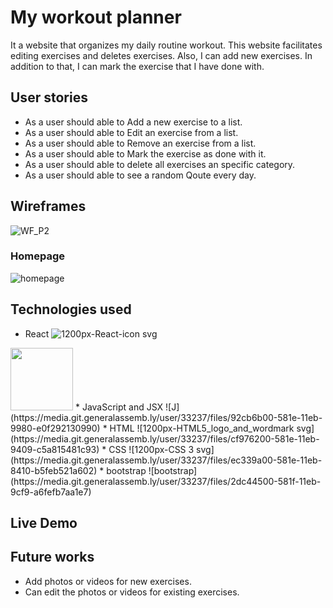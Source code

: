 # My workout planner
It a website that organizes my daily routine workout. This website facilitates editing exercises and deletes exercises. Also, I can add new exercises. In addition to that, I can mark the exercise that I have done with. 

## User stories
* As a user should able to Add a new exercise to a list. 
* As a user should able to Edit an exercise from a list.
* As a user should able to Remove an exercise from a list.
* As a user should able to Mark the exercise as done with it. 
* As a user should able to delete all exercises an specific category.
* As a user should able to see a random Qoute every day.


## Wireframes
![WF_P2](https://media.git.generalassemb.ly/user/33237/files/547d7e00-5815-11eb-8fea-4590fa84821d)
### Homepage 
![homepage](https://media.git.generalassemb.ly/user/33237/files/c6a98f00-5824-11eb-9749-88ae31a07213)


## Technologies used
* React ![1200px-React-icon svg](https://media.git.generalassemb.ly/user/33237/files/41b77900-5816-11eb-983d-407801fcc903)
<img src="https://media.git.generalassemb.ly/user/33237/files/41b77900-5816-11eb-983d-407801fcc903" width="100" height="100">
* JavaScript and JSX ![J](https://media.git.generalassemb.ly/user/33237/files/92cb6b00-581e-11eb-9980-e0f292130990)
* HTML ![1200px-HTML5_logo_and_wordmark svg](https://media.git.generalassemb.ly/user/33237/files/cf976200-581e-11eb-9409-c5a815481c93)
* CSS ![1200px-CSS 3 svg](https://media.git.generalassemb.ly/user/33237/files/ec339a00-581e-11eb-8410-b5feb521a602)
* bootstrap ![bootstrap](https://media.git.generalassemb.ly/user/33237/files/2dc44500-581f-11eb-9cf9-a6fefb7aa1e7)


## Live Demo
<!-- [Links name](linkurl)  -->


## Future works 
* Add photos or videos for new exercises.
* Can edit the photos or videos for existing exercises.




